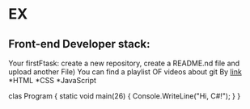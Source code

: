 # EX
## Front-end Developer stack:

Your firstFtask: create a new repository, create a README.nd file and upload another File)
You can find a playlist OF videos about git By [link](https://www.youtube.com/watch?v=MB8B4Y9Io18)
*HTML
﻿﻿*CSS
﻿﻿*JavaScript

clas Program
{
    static void main(26)
    {
        Console.WriteLine("Hi, C#!");
    }
}

